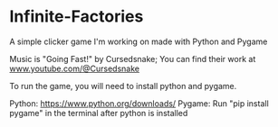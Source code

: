 # Infinite-Factories
A simple clicker game I'm working on made with Python and Pygame

Music is "Going Fast!" by Cursedsnake; You can find their work at www.youtube.com/@Cursedsnake

To run the game, you will need to install python and pygame.

Python: https://www.python.org/downloads/
Pygame: Run "pip install pygame" in the terminal after python is installed

